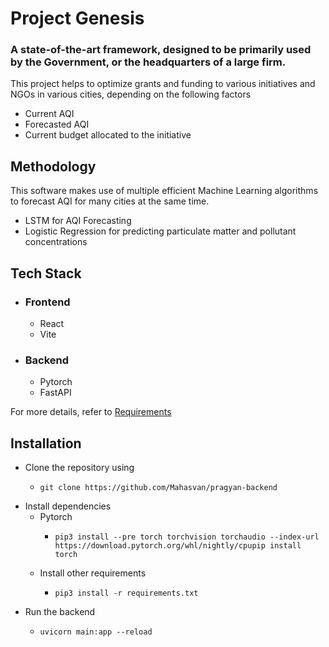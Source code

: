 # Project Genesis

### A state-of-the-art framework, designed to be primarily used by the Government, or the headquarters of a large firm.

This project helps to optimize grants and funding to various initiatives and NGOs in various cities, depending on the following factors
- Current AQI
- Forecasted AQI
- Current budget allocated to the initiative

## Methodology
This software makes use of multiple efficient Machine Learning algorithms to forecast AQI for many cities at the same time.
- LSTM for AQI Forecasting
- Logistic Regression for predicting particulate matter and pollutant concentrations

## Tech Stack
- ### Frontend
    - React
    - Vite
- ### Backend
    - Pytorch
    - FastAPI

For more details, refer to [Requirements](requirements.txt)

## Installation
- Clone the repository using
  - ```shell
    git clone https://github.com/Mahasvan/pragyan-backend
    ```
- Install dependencies
  - Pytorch
    - ```shell
      pip3 install --pre torch torchvision torchaudio --index-url https://download.pytorch.org/whl/nightly/cpupip install torch
      ```
  - Install other requirements
    - ```shell
      pip3 install -r requirements.txt
      ```
- Run the backend
  - ```shell
    uvicorn main:app --reload
    ```
